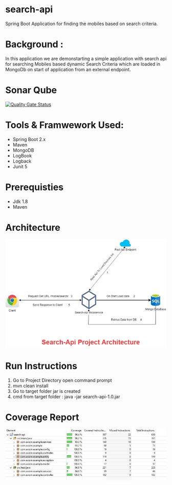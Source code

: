 # search-api
Spring Boot Application for finding the mobiles based on search criteria.

# Background : 
In this application we are demonstarting a simple application with search api for searching Mobiles based dynamic Search Criteria which are loaded in MongoDb
on start of application from an external endpoint.

# Sonar Qube

[![Quality Gate Status](https://sonarcloud.io/api/project_badges/measure?project=alihussain5286_search-api&metric=alert_status)](https://sonarcloud.io/dashboard?id=alihussain5286_search-api)

# Tools & Framwework Used:
- Spring Boot 2.x
- Maven 
- MongoDB
- LogBook 
- Logback 
- Junit 5

# Prerequisties
- Jdk 1.8
- Maven 

# Architecture
<img src="images/Search-Api_Architecture.jpg">

# Run Instructions

1. Go to Project Directory open command prompt
2. mvn clean install
3. Go to target folder jar is created
4. cmd from target folder : java -jar search-api-1.0.jar

# Coverage Report
<img src="images/Coverage_Report.JPG">

